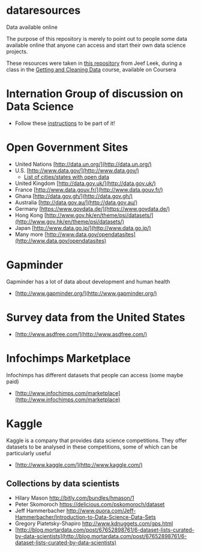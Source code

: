 # dataresources
Data available online 

The purpose of this repository is merely to point out to people some data available online that anyone can access and start their own data science projects.

These resources were taken in [this repository](https://github.com/DataScienceSpecialization/courses/blob/master/03_GettingData/04_05_dataResources/index.Rmd) from Jeef Leek, during a class in the [Getting and Cleaning Data](https://www.coursera.org/learn/data-cleaning) course, available on Coursera

# Internation Group of discussion on Data Science
- Follow these [instructions](https://medium.com/@kierisi/r4ds-the-next-iteration-d51e0a1b0b82) to be part of it!

# Open Government Sites
* United Nations [http://data.un.org/](http://data.un.org/)
* U.S. [http://www.data.gov/](http://www.data.gov/)
  * [List of cities/states with open data](http://simplystatistics.org/2012/01/02/list-of-cities-states-with-open-data-help-me-find/)
* United Kingdom [http://data.gov.uk/](http://data.gov.uk/)
* France [http://www.data.gouv.fr/](http://www.data.gouv.fr/)
* Ghana [http://data.gov.gh/](http://data.gov.gh/)
* Australia [http://data.gov.au/](http://data.gov.au/)
* Germany [https://www.govdata.de/](https://www.govdata.de/) 
* Hong Kong [http://www.gov.hk/en/theme/psi/datasets/](http://www.gov.hk/en/theme/psi/datasets/)
* Japan [http://www.data.go.jp/](http://www.data.go.jp/)
* Many more [http://www.data.gov/opendatasites](http://www.data.gov/opendatasites)

# Gapminder
Gapminder has a lot of data about development and human health
* [http://www.gapminder.org/](http://www.gapminder.org/)


# Survey data from the United States
* [http://www.asdfree.com/](http://www.asdfree.com/)

# Infochimps Marketplace
Infochimps has different datasets that people can access (some maybe paid)
* [http://www.infochimps.com/marketplace](http://www.infochimps.com/marketplace)

# Kaggle
Kaggle is a company that provides data science competitions. They offer datasets to be analysed in these competitions, some of which can be particularly useful  
* [http://www.kaggle.com/](http://www.kaggle.com/)

## Collections by data scientists

* Hilary Mason http://bitly.com/bundles/hmason/1
* Peter Skomoroch https://delicious.com/pskomoroch/dataset
* Jeff Hammerbacher http://www.quora.com/Jeff-Hammerbacher/Introduction-to-Data-Science-Data-Sets
* Gregory Piatetsky-Shapiro http://www.kdnuggets.com/gps.html
* [http://blog.mortardata.com/post/67652898761/6-dataset-lists-curated-by-data-scientists](http://blog.mortardata.com/post/67652898761/6-dataset-lists-curated-by-data-scientists)


